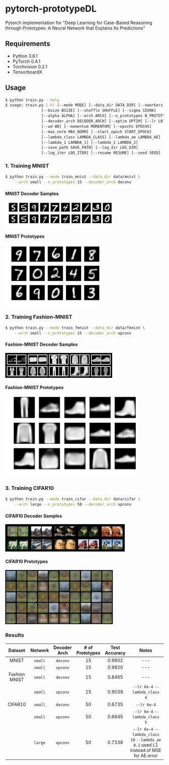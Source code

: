 # pytorch-prototypeDL

Pytorch implementation for "Deep Learning for Case-Based Reasoning through Prototypes: A Neural Network that Explains Its Predictions"

## Requirements
- Python 3.6.1
- PyTorch 0.4.1
- Torchvision 0.2.1
- TensorboardX

## Usage

```bash
$ python train.py --help
$ usage: train.py [-h] [--mode MODE] [--data_dir DATA_DIR] [--nworkers NWORKERS]
                [--bsize BSIZE] [--shuffle SHUFFLE] [--sigma SIGMA]
                [--alpha ALPHA] [--arch ARCH] [--n_prototypes N_PROTOTYPES]
                [--decoder_arch DECODER_ARCH] [--optim OPTIM] [--lr LR]
                [--wd WD] [--momentum MOMENTUM] [--epochs EPOCHS]
                [--max_norm MAX_NORM] [--start_epoch START_EPOCH]
                [--lambda_class LAMBDA_CLASS] [--lambda_ae LAMBDA_AE]
                [--lambda_1 LAMBDA_1] [--lambda_2 LAMBDA_2]
                [--save_path SAVE_PATH] [--log_dir LOG_DIR]
                [--log_iter LOG_ITER] [--resume RESUME] [--seed SEED]
```

### 1. Training MNIST

```bash
$ python train.py --mode train_mnist --data_dir data/mnist \
	--arch small --n_prototypes 15 --decoder_arch deconv
```

#### MNIST Decoder Samples

<img src="imgs/decoding_mnist.png"/>

#### MNIST Prototypes

<img src="imgs/prototype_mnist.png"/>

### 2. Training Fashion-MNIST

```bash
$ python train.py --mode train_fmnist --data_dir data/fmnist \
	--arch small --n_prototypes 15 --decoder_arch upconv
```

#### Fashion-MNIST Decoder Samples

<img src="imgs/decoding_fmnist.png"/>

#### Fashion-MNIST Prototypes

<img src="imgs/prototype_fmnist.png"/>

### 3. Training CIFAR10

```bash
$ python train.py --mode train_cifar --data_dir data/cifar \
	--arch large --n_prototypes 50 --decoder_arch upconv
```

#### CIFAR10 Decoder Samples

<img src="imgs/decoding_cifar.png"/>

#### CIFAR10 Prototypes

<img src="imgs/prototype_cifar.png"/>

### Results

|    Dataset    | Network | Decoder Arch | # of Prototypes | Test Accuracy |                                         Notes                                         |
|:-------------:|:-------:|:------------:|:---------------:|:-------------:|:-------------------------------------------------------------------------------------:|
|     MNIST     | `small` |   `deconv`   |        15       |     0.9902    |                                          ---                                          |
|               | `small` |   `upconv`   |        15       |     0.9920    |                                          ---                                          |
| Fashion MNIST | `small` |   `deconv`   |        15       |     0.8465    |                                          ---                                          |
|               | `small` |   `upconv`   |        15       |     0.9039    |                             `--lr 6e-4` `--lambda_class 4`                            |
|    CIFAR10    | `small` |   `deconv`   |        50       |     0.6735    |                                      `--lr 6e-4`                                      |
|               | `small` |   `upconv`   |        50       |     0.6845    |                             `--lr 6e-4` `--lambda_class 5`                            |
|               | `large` |   `upconv`   |        50       |     0.7338    | `--lr 6e-4` `--lambda_class 10` `--lambda_ae 0.1` used L1 instead of MSE for AE error |